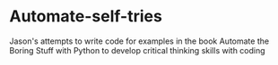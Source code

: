 # Automate-self-tries
Jason's attempts to write code for examples in the book Automate the Boring Stuff with Python to develop critical thinking skills with coding

